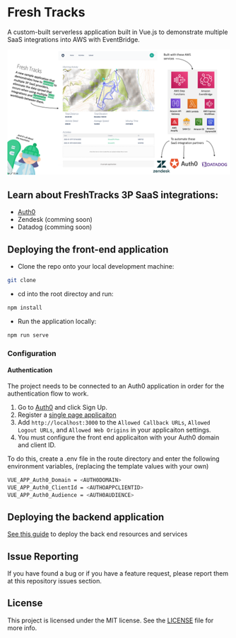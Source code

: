 # Fresh Tracks 
A custom-built serverless application built in Vue.js to demonstrate multiple SaaS integrations into AWS with EventBridge.

![Fresh Tracks](/public/images/FTfrontPage.png "Fresh Tracks")

## Learn about FreshTracks 3P SaaS integrations:
- [Auth0](https://github.com/bls20AWS/Amazon-EventBridge-Integration-with-Auth0)
- Zendesk (comming soon)
- Datadog (comming soon)

## Deploying the front-end application

- Clone the repo onto your local development machine:
```bash
git clone
 ```
- cd into the root directoy and run:

```bash
npm install
```

- Run the application locally:
```bash
npm run serve
```

### Configuration
#### Authentication

The project needs to be connected to an Auth0 application in order for the authentication flow to work.

1. Go to [Auth0](https://auth0.com/signup) and click Sign Up.
1. Register a [single page applicaiton](https://auth0.com/docs/dashboard/guides/applications/register-app-spa)
1. Add `http://localhost:3000` to the `Allowed Callback URLs`, `Allowed Logout URLs`, and `Allowed Web Origins` in your applicaiton settings.
1. You must configure the front end applicaiton with your Auth0 domain and client ID.

To do this, create a .env file in the route directory and enter the following environment variables, (replacing the template values with your own)

```bash
VUE_APP_Auth0_Domain = <AUTH0DOMAIN>
VUE_APP_Auth0_ClientId = <AUTHOAPPCLIENTID>
VUE_APP_Auth0_Audience = <AUTH0AUDIENCE>
```


## Deploying the backend application
[See this guide](/backend/FreshTracks/) to deploy the back end resources and services




## Issue Reporting

If you have found a bug or if you have a feature request, please report them at this repository issues section.

## License

This project is licensed under the MIT license. See the [LICENSE](../LICENSE) file for more info.
